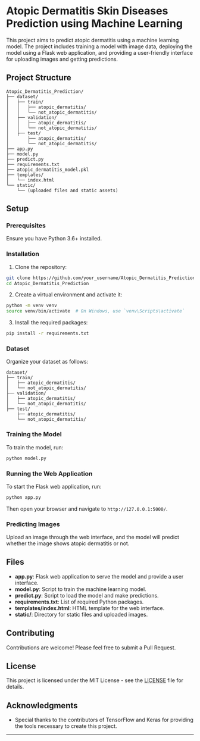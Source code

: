 
# Atopic Dermatitis Skin Diseases Prediction using Machine Learning

This project aims to predict atopic dermatitis using a machine learning model. The project includes training a model with image data, deploying the model using a Flask web application, and providing a user-friendly interface for uploading images and getting predictions.

## Project Structure

```
Atopic_Dermatitis_Prediction/
├── dataset/
│   ├── train/
│   │   ├── atopic_dermatitis/
│   │   └── not_atopic_dermatitis/
│   ├── validation/
│   │   ├── atopic_dermatitis/
│   │   └── not_atopic_dermatitis/
│   ├── test/
│       ├── atopic_dermatitis/
│       └── not_atopic_dermatitis/
├── app.py
├── model.py
├── predict.py
├── requirements.txt
├── atopic_dermatitis_model.pkl
├── templates/
│   └── index.html
└── static/
    └── (uploaded files and static assets)
```

## Setup

### Prerequisites

Ensure you have Python 3.6+ installed. 

### Installation

1. Clone the repository:

```bash
git clone https://github.com/your_username/Atopic_Dermatitis_Prediction.git
cd Atopic_Dermatitis_Prediction
```

2. Create a virtual environment and activate it:

```bash
python -m venv venv
source venv/bin/activate  # On Windows, use `venv\Scripts\activate`
```

3. Install the required packages:

```bash
pip install -r requirements.txt
```

### Dataset

Organize your dataset as follows:

```
dataset/
├── train/
│   ├── atopic_dermatitis/
│   └── not_atopic_dermatitis/
├── validation/
│   ├── atopic_dermatitis/
│   └── not_atopic_dermatitis/
├── test/
    ├── atopic_dermatitis/
    └── not_atopic_dermatitis/
```

### Training the Model

To train the model, run:

```bash
python model.py
```

### Running the Web Application

To start the Flask web application, run:

```bash
python app.py
```

Then open your browser and navigate to `http://127.0.0.1:5000/`.

### Predicting Images

Upload an image through the web interface, and the model will predict whether the image shows atopic dermatitis or not.

## Files

- **app.py**: Flask web application to serve the model and provide a user interface.
- **model.py**: Script to train the machine learning model.
- **predict.py**: Script to load the model and make predictions.
- **requirements.txt**: List of required Python packages.
- **templates/index.html**: HTML template for the web interface.
- **static/**: Directory for static files and uploaded images.

## Contributing

Contributions are welcome! Please feel free to submit a Pull Request.

## License

This project is licensed under the MIT License - see the [LICENSE](LICENSE) file for details.

## Acknowledgments

- Special thanks to the contributors of TensorFlow and Keras for providing the tools necessary to create this project.

---
